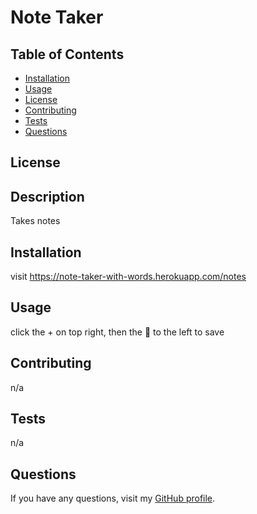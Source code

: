 
  # Note Taker

  ## Table of Contents

  - [Installation](#installation)
  - [Usage](#usage)
  - [License](#license)
  - [Contributing](#contributing)
  - [Tests](#tests)
  - [Questions](#questions)

  ## License


  ## Description
  Takes notes

  ## Installation
  visit https://note-taker-with-words.herokuapp.com/notes

  ## Usage
  click the + on top right, then the 💾 to the left to save

  ## Contributing
  n/a

  ## Tests
  n/a

  ## Questions
  If you have any questions,  visit my [GitHub profile](https://github.com/PhishWasHere/).
  